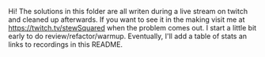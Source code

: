 Hi! The solutions in this folder are all writen during a live stream on twitch and cleaned up afterwards.
If you want to see it in the making visit me at https://twitch.tv/stewSquared when the problem comes out.
I start a little bit early to do review/refactor/warmup.
Eventually, I'll add a table of stats an links to recordings in this README.

